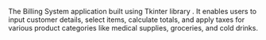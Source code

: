 The Billing System application built using Tkinter library . It enables users to input customer details, select items, calculate totals, and apply taxes for various product categories like medical supplies, groceries, and cold drinks. 
